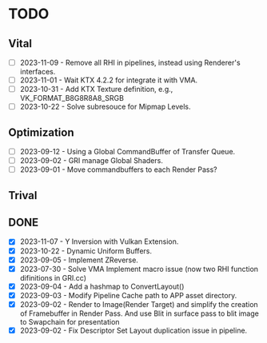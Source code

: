 # TODO
## Vital
- [ ] 2023-11-09 - Remove all RHI in pipelines, instead using Renderer's interfaces.
- [ ] 2023-11-01 - Wait KTX 4.2.2 for integrate it with VMA.
- [ ] 2023-10-31 - Add KTX Texture definition, e.g., VK_FORMAT_B8G8R8A8_SRGB
- [ ] 2023-10-22 - Solve subresouce for Mipmap Levels.

## Optimization
- [ ] 2023-09-12 - Using a Global CommandBuffer of Transfer Queue.
- [ ] 2023-09-02 - GRI manage Global Shaders.
- [ ] 2023-09-01 - Move commandbuffers to each Render Pass?

## Trival

## DONE
- [X] 2023-11-07 - Y Inversion with Vulkan Extension.
- [X] 2023-10-22 - Dynamic Uniform Buffers.
- [X] 2023-09-05 - Implement ZReverse.
- [X] 2023-07-30 - Solve VMA Implement macro issue (now two RHI function difinitions in GRI.cc)
- [X] 2023-09-04 - Add a hashmap to ConvertLayout()
- [X] 2023-09-03 - Modify Pipeline Cache path to APP asset directory.
- [X] 2023-09-02 - Render to Image(Render Target) and simplify the creation of Framebuffer in Render Pass. And use Blit in surface pass to blit image to Swapchain for presentation
- [X] 2023-09-02 - Fix Descriptor Set Layout duplication issue in pipeline.